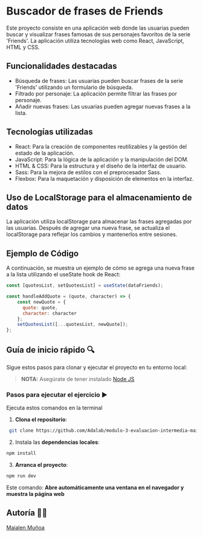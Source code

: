# Buscador de frases de Friends

Este proyecto consiste en una aplicación web donde las usuarias pueden buscar y visualizar frases famosas de sus personajes favoritos de la serie 'Friends'. La aplicación utiliza tecnologías web como React, JavaScript, HTML y CSS.

## Funcionalidades destacadas

- Búsqueda de frases: Las usuarias pueden buscar frases de la serie 'Friends' utilizando un formulario de búsqueda.
- Filtrado por personaje: La aplicación permite filtrar las frases por personaje.
- Añadir nuevas frases: Las usuarias pueden agregar nuevas frases a la lista.

## Tecnologías utilizadas

- React: Para la creación de componentes reutilizables y la gestión del estado de la aplicación.
- JavaScript: Para la lógica de la aplicación y la manipulación del DOM.
- HTML & CSS: Para la estructura y el diseño de la interfaz de usuario.
- Sass: Para la mejora de estilos con el preprocesador Sass.
- Flexbox: Para la maquetación y disposición de elementos en la interfaz.

## Uso de LocalStorage para el almacenamiento de datos

La aplicación utiliza localStorage para almacenar las frases agregadas por las usuarias. Después de agregar una nueva frase, se actualiza el localStorage para reflejar los cambios y mantenerlos entre sesiones.

## Ejemplo de Código

A continuación, se muestra un ejemplo de cómo se agrega una nueva frase a la lista utilizando el useState hook de React:

```javascript
const [quotesList, setQuotesList] = useState(dataFriends);

const handleAddQuote = (quote, character) => {
    const newQuote = {
      quote: quote,
      character: character
    };
    setQuotesList([...quotesList, newQuote]);
};
```

## Guía de inicio rápido 🔍

Sigue estos pasos para clonar y ejecutar el proyecto en tu entorno local:

> **NOTA:** Asegúrate de tener instalado [Node JS](https://nodejs.org/)

### Pasos para ejecutar el ejercicio ▶️

Ejecuta estos comandos en la terminal

1. **Clona el repositorio**:

```bash
 git clone https://github.com/Adalab/modulo-3-evaluacion-intermedia-maialenmunoa.git
```

2. Instala las **dependencias locales**:

```bash
npm install
```

3. **Arranca el proyecto**:

```bash
npm run dev
```

Este comando:
**Abre automáticamente una ventana en el navegador y muestra la página web**

## Autoría 👩‍💻

[Maialen Muñoa](https://github.com/maialenmunoa)
